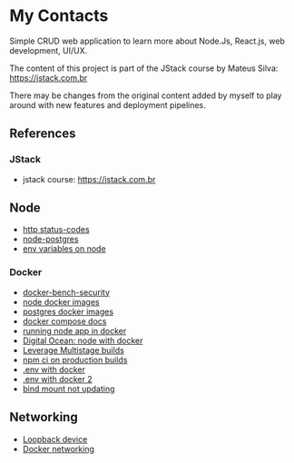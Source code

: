 # My Contacts

Simple CRUD web application to learn more about Node.Js, React.js, web development, UI/UX.

The content of this project is part of the JStack course by Mateus Silva: https://jstack.com.br

There may be changes from the original content added by myself to play around with new features and deployment pipelines.

## References

### JStack

- jstack course: https://jstack.com.br

## Node

- [http status-codes](https://en.wikipedia.org/wiki/List_of_HTTP_status_codes)
- [node-postgres](https://node-postgres.com/)
- [env variables on node](https://medium.com/the-node-js-collection/making-your-node-js-work-everywhere-with-environment-variables-2da8cdf6e786)

### Docker

- [docker-bench-security](https://github.com/docker/docker-bench-security)
- [node docker images](https://github.com/nodejs/docker-node)
- [postgres docker images](https://github.com/docker-library/docs/blob/master/postgres/README.md)
- [docker compose docs](https://docs.docker.com/compose/compose-file/)
- [running node app in docker](https://nodejs.org/en/docs/guides/nodejs-docker-webapp/)
- [Digital Ocean: node with docker](https://www.digitalocean.com/community/tutorials/containerizing-a-node-js-application-for-development-with-docker-compose)
- [Leverage Multistage builds](https://blog.logrocket.com/node-js-docker-improve-dx-docker-compose/)
- [npm ci on production builds](https://blog.npmjs.org/post/171556855892/introducing-npm-ci-for-faster-more-reliable)
- [.env with docker](https://vsupalov.com/override-docker-compose-dot-env/)
- [.env with docker 2](https://vsupalov.com/docker-arg-env-variable-guide/)
- [bind mount not updating](https://medium.com/@jonsbun/why-need-to-be-careful-when-mounting-single-files-into-a-docker-container-4f929340834)
## Networking

- [Loopback device](https://askubuntu.com/questions/247625/what-is-the-loopback-device-and-how-do-i-use-it)
- [Docker networking](https://docs.docker.com/desktop/networking/#use-cases-and-workarounds)
